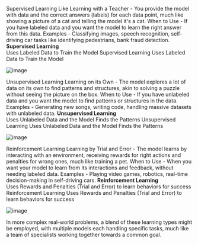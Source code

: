Supervised Learning
Like Learning with a Teacher - You provide the model with data and the correct answers (labels) for each data point, much like showing a picture of a cat and telling the model it's a cat.
When to Use - If you have labeled data and you want the model to learn the right answer from this data.
Examples - Classifying images, speech recognition, self-driving car tasks like identifying pedestrians, bank fraud detection.
**Supervised Learning** <br>Uses Labeled Data to Train the Model
Supervised Learning
Uses Labeled Data to Train the Model

![image](https://github.com/user-attachments/assets/9bbb08ff-9bc9-4f52-a174-16679c65d59d)


Unsupervised Learning
Learning on its Own - The model explores a lot of data on its own to find patterns and structures, akin to solving a puzzle without seeing the picture on the box.
When to Use - If you have unlabeled data and you want the model to find patterns or structures in the data.
Examples - Generating new songs, writing code, handling massive datasets with unlabeled data.
**Unsupervised Learning** <br>Uses Unlabeled Data and the Model Finds the Patterns
Unsupervised Learning
Uses Unlabeled Data and the Model Finds the Patterns

![image](https://github.com/user-attachments/assets/1f4bb588-e337-420b-809e-2e65416d4a39)


Reinforcement Learning
Learning by Trial and Error - The model learns by interacting with an environment, receiving rewards for right actions and penalties for wrong ones, much like training a pet.
When to Use - When you want your model to learn from its interactions and feedback, without needing labeled data.
Examples - Playing video games, robotics, real-time decision-making in self-driving cars.
**Reinforcement Learning** <br>Uses Rewards and Penalties (Trial and Error) to learn behaviors for success
Reinforcement Learning
Uses Rewards and Penalties (Trial and Error) to learn behaviors for success

![image](https://github.com/user-attachments/assets/69ce71b8-87ec-4ba6-a9b3-583770b3af94)

In more complex real-world problems, a blend of these learning types might be employed, with multiple models each handling specific tasks, much like a team of specialists working together towards a common goal.
